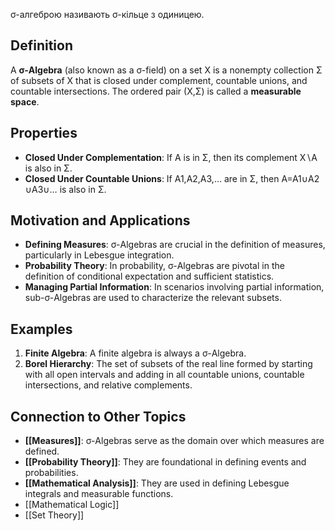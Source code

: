 σ-алгеброю називають σ-кiльце з одиницею.
## Definition

A **σ-Algebra** (also known as a σ-field) on a set X is a nonempty collection Σ of subsets of X that is closed under complement, countable unions, and countable intersections. The ordered pair (X,Σ) is called a **measurable space**.

## Properties

- **Closed Under Complementation**: If A is in Σ, then its complement X∖A is also in Σ.
- **Closed Under Countable Unions**: If A1,A2,A3,… are in Σ, then A=A1​∪A2​∪A3​∪… is also in Σ.

## Motivation and Applications

- **Defining Measures**: σ-Algebras are crucial in the definition of measures, particularly in Lebesgue integration.
- **Probability Theory**: In probability, σ-Algebras are pivotal in the definition of conditional expectation and sufficient statistics.
- **Managing Partial Information**: In scenarios involving partial information, sub-σ-Algebras are used to characterize the relevant subsets.

## Examples

1. **Finite Algebra**: A finite algebra is always a σ-Algebra.
2. **Borel Hierarchy**: The set of subsets of the real line formed by starting with all open intervals and adding in all countable unions, countable intersections, and relative complements.

## Connection to Other Topics

- **[[Measures]]**: σ-Algebras serve as the domain over which measures are defined.
- **[[Probability Theory]]**: They are foundational in defining events and probabilities.
- **[[Mathematical Analysis]]**: They are used in defining Lebesgue integrals and measurable functions.
- [[Mathematical Logic]]
- [[Set Theory]]